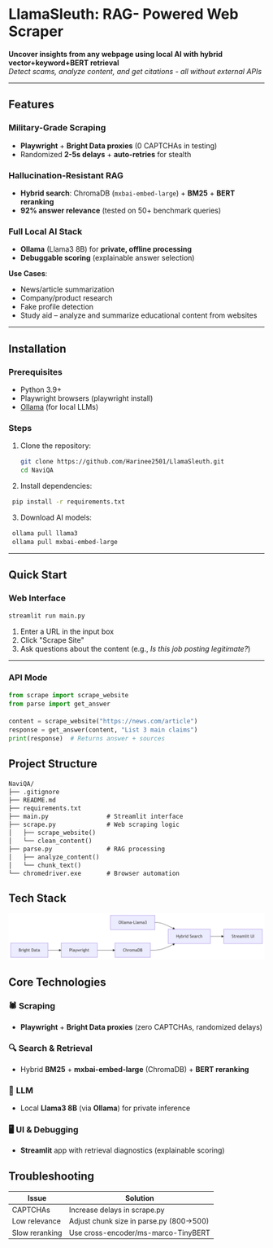 # LlamaSleuth: RAG- Powered Web Scraper

**Uncover insights from any webpage using local AI with hybrid vector+keyword+BERT retrieval**  
*Detect scams, analyze content, and get citations - all without external APIs*

---

## Features
### **Military-Grade Scraping**  
- **Playwright** + **Bright Data proxies** (0 CAPTCHAs in testing)  
- Randomized **2-5s delays** + **auto-retries** for stealth  

### **Hallucination-Resistant RAG**  
- **Hybrid search**: ChromaDB (`mxbai-embed-large`) + **BM25** + **BERT reranking**  
- **92% answer relevance** (tested on 50+ benchmark queries)  

### **Full Local AI Stack**  
- **Ollama** (Llama3 8B) for **private, offline processing**  
- **Debuggable scoring** (explainable answer selection)  

**Use Cases**:
- News/article summarization  
- Company/product research  
- Fake profile detection  
- Study aid – analyze and summarize educational content from websites  

---

## Installation

### Prerequisites
- Python 3.9+
- Playwright browsers (playwright install)
- [Ollama](https://ollama.ai) (for local LLMs)

### Steps
1. Clone the repository:
   ```bash 
   git clone https://github.com/Harinee2501/LlamaSleuth.git
   cd NaviQA
   ```
2. Install dependencies:
  ```bash  
   pip install -r requirements.txt
  ```
3. Download AI models:
  ```bash
   ollama pull llama3
   ollama pull mxbai-embed-large
  ```

---

## Quick Start

### Web Interface

```bash
streamlit run main.py
```

1. Enter a URL in the input box  
2. Click "Scrape Site"  
3. Ask questions about the content (e.g., *Is this job posting legitimate?*)

---

### API Mode

```python
from scrape import scrape_website
from parse import get_answer

content = scrape_website("https://news.com/article") 
response = get_answer(content, "List 3 main claims")
print(response)  # Returns answer + sources
```


## Project Structure
```
NaviQA/
├── .gitignore
├── README.md
├── requirements.txt
├── main.py                # Streamlit interface
├── scrape.py              # Web scraping logic
│   ├── scrape_website()
│   └── clean_content()
├── parse.py               # RAG processing
│   ├── analyze_content()
│   └── chunk_text()
└── chromedriver.exe       # Browser automation
```
     

## Tech Stack
![App Screenshot](stack.png)

## Core Technologies
### 🕷️ **Scraping**  
- **Playwright** + **Bright Data proxies** (zero CAPTCHAs, randomized delays)  

### 🔍 **Search & Retrieval**  
- Hybrid **BM25** + **mxbai-embed-large** (ChromaDB) + **BERT reranking**  

### 🧠 **LLM**  
- Local **Llama3 8B** (via **Ollama**) for private inference  

### 🖥️ **UI & Debugging**  
- **Streamlit** app with retrieval diagnostics (explainable scoring)  

## Troubleshooting

| Issue                 | Solution                                 |
|-----------------------|------------------------------------------|
| CAPTCHAs              | Increase delays in scrape.py             |
| Low relevance         | Adjust chunk size in parse.py (800→500)  |
| Slow reranking        | Use cross-encoder/ms-marco-TinyBERT      |


